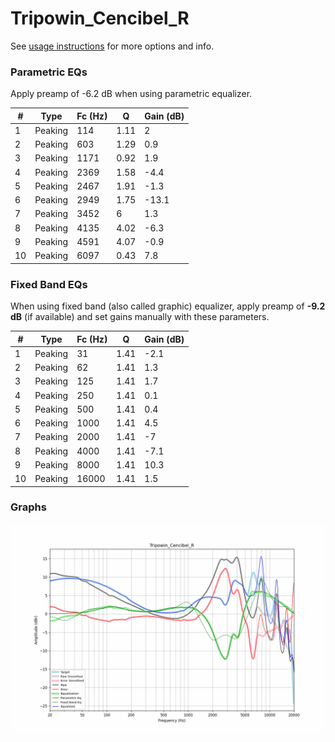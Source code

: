 # Tripowin_Cencibel_R
See [usage instructions](https://github.com/jaakkopasanen/AutoEq#usage) for more options and info.

### Parametric EQs
Apply preamp of -6.2 dB when using parametric equalizer.

|   # | Type    |   Fc (Hz) |    Q |   Gain (dB) |
|-----|---------|-----------|------|-------------|
|   1 | Peaking |       114 | 1.11 |         2   |
|   2 | Peaking |       603 | 1.29 |         0.9 |
|   3 | Peaking |      1171 | 0.92 |         1.9 |
|   4 | Peaking |      2369 | 1.58 |        -4.4 |
|   5 | Peaking |      2467 | 1.91 |        -1.3 |
|   6 | Peaking |      2949 | 1.75 |       -13.1 |
|   7 | Peaking |      3452 | 6    |         1.3 |
|   8 | Peaking |      4135 | 4.02 |        -6.3 |
|   9 | Peaking |      4591 | 4.07 |        -0.9 |
|  10 | Peaking |      6097 | 0.43 |         7.8 |

### Fixed Band EQs
When using fixed band (also called graphic) equalizer, apply preamp of **-9.2 dB** (if available) and set gains manually with these parameters.

|   # | Type    |   Fc (Hz) |    Q |   Gain (dB) |
|-----|---------|-----------|------|-------------|
|   1 | Peaking |        31 | 1.41 |        -2.1 |
|   2 | Peaking |        62 | 1.41 |         1.3 |
|   3 | Peaking |       125 | 1.41 |         1.7 |
|   4 | Peaking |       250 | 1.41 |         0.1 |
|   5 | Peaking |       500 | 1.41 |         0.4 |
|   6 | Peaking |      1000 | 1.41 |         4.5 |
|   7 | Peaking |      2000 | 1.41 |        -7   |
|   8 | Peaking |      4000 | 1.41 |        -7.1 |
|   9 | Peaking |      8000 | 1.41 |        10.3 |
|  10 | Peaking |     16000 | 1.41 |         1.5 |

### Graphs
![](./Tripowin_Cencibel_R.png)
